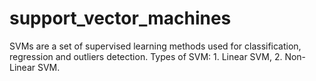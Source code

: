 # support_vector_machines
SVMs are a set of supervised learning methods used for classification, regression and outliers detection.
Types of SVM: 1. Linear SVM, 2. Non-Linear SVM.
